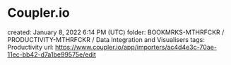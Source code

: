 # Coupler.io

created: January 8, 2022 6:14 PM (UTC)
folder: BOOKMRKS-MTHRFCKR / PRODUCTIVITY-MTHRFCKR / Data Integration and Visualisers
tags: Productivity
url: https://www.coupler.io/app/importers/ac4d4e3c-70ae-11ec-bb42-d7a1be99575e/edit